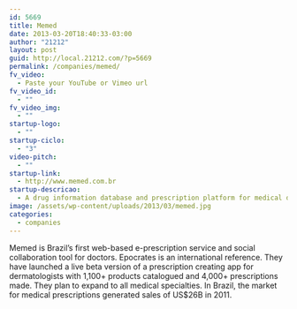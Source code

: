 ```yaml
---
id: 5669
title: Memed
date: 2013-03-20T18:40:33-03:00
author: "21212"
layout: post
guid: http://local.21212.com/?p=5669
permalink: /companies/memed/
fv_video:
  - Paste your YouTube or Vimeo url
fv_video_id:
  - ""
fv_video_img:
  - ""
startup-logo:
  - ""
startup-ciclo:
  - "3"
video-pitch:
  - ""
startup-link:
  - http://www.memed.com.br
startup-descricao:
  - A drug information database and prescription platform for medical doctors.
image: /assets/wp-content/uploads/2013/03/memed.jpg
categories:
  - companies
---
```

Memed is Brazil’s first web-based e-prescription service and social collaboration tool for doctors. Epocrates is an international reference. They have launched a live beta version of a prescription creating app for dermatologists with 1,100+ products catalogued and 4,000+ prescriptions made. They plan to expand to all medical specialties. In Brazil, the market for medical prescriptions generated sales of US$26B in 2011.